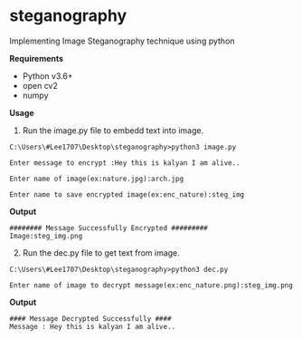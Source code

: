 # steganography
Implementing Image Steganography technique using python 

**Requirements**
* Python v3.6+
* open cv2
* numpy

**Usage**

1. Run the image.py file to embedd text into image.

```
C:\Users\#Lee1707\Desktop\steganography>python3 image.py

Enter message to encrypt :Hey this is kalyan I am alive..

Enter name of image(ex:nature.jpg):arch.jpg

Enter name to save encrypted image(ex:enc_nature):steg_img
```

**Output**
```
######## Message Successfully Encrypted #########
Image:steg_img.png

```

2. Run the dec.py file to get text from image.

```
C:\Users\#Lee1707\Desktop\steganography>python3 dec.py

Enter name of image to decrypt message(ex:enc_nature.png):steg_img.png

```

**Output**
```
#### Message Decrypted Successfully ####
Message : Hey this is kalyan I am alive..
```
